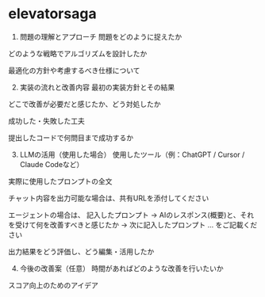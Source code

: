 # elevatorsaga

1. 問題の理解とアプローチ
  問題をどのように捉えたか

  どのような戦略でアルゴリズムを設計したか

  最適化の方針や考慮するべき仕様について


2. 実装の流れと改善内容
  最初の実装方針とその結果

  どこで改善が必要だと感じたか、どう対処したか

  成功した・失敗した工夫

  提出したコードで何問目まで成功するか


3. LLMの活用（使用した場合）
  使用したツール（例：ChatGPT / Cursor / Claude Codeなど）

  実際に使用したプロンプトの全文

  チャット内容を出力可能な場合は、共有URLを添付してください

  エージェントの場合は、 記入したプロンプト → AIのレスポンス(概要)と、それを受けて何を改善すべきと感じたか → 次に記入したプロンプト ... をご記載ください

  出力結果をどう評価し、どう編集・活用したか


4. 今後の改善案（任意）
  時間があればどのような改善を行いたいか

  スコア向上のためのアイデア


